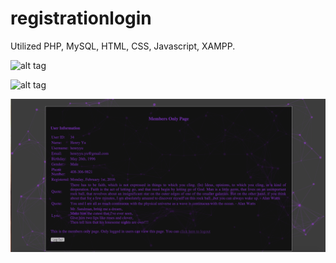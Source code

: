 # registrationlogin

Utilized PHP, MySQL, HTML, CSS, Javascript, XAMPP.

![alt tag](https://github.com/henryhyu/registrationlogin/blob/master/pics/Login%20Page.png)

![alt tag](https://github.com/henryhyu/registrationlogin/blob/master/pics/Register%20Page.png)

![alt tag](https://github.com/henryhyu/registrationlogin/blob/master/pics/Successful%20Login%20Page.png)


